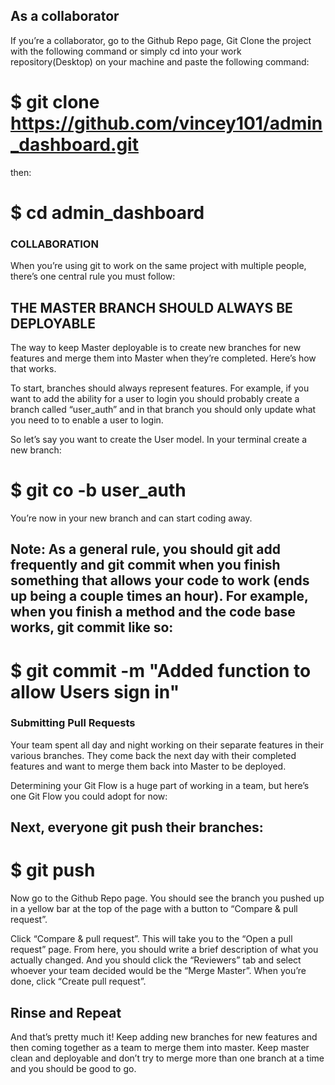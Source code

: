 ## As a collaborator
If you’re a collaborator, go to the Github Repo page, Git Clone the project with the following command or simply cd into your work repository(Desktop) on your machine and paste the following command:
# $ git clone https://github.com/vincey101/admin_dashboard.git

then:
# $ cd admin_dashboard

### COLLABORATION
When you’re using git to work on the same project with multiple people, there’s one central rule you must follow:
## THE MASTER BRANCH SHOULD ALWAYS BE DEPLOYABLE
The way to keep Master deployable is to create new branches for new features and merge them into Master when they’re completed. Here’s how that works.

To start, branches should always represent features. For example, if you want to add the ability for a user to login you should probably create a branch called “user_auth” and in that branch you should only update what you need to to enable a user to login.

So let’s say you want to create the User model. In your terminal create a new branch:
# $ git co -b user_auth

You’re now in your new branch and can start coding away.

## Note: As a general rule, you should git add frequently and git commit when you finish something that allows your code to work (ends up being a couple times an hour). For example, when you finish a method and the code base works, git commit like so:
# $ git commit -m "Added function to allow Users sign in"

### Submitting Pull Requests

Your team spent all day and night working on their separate features in their various branches. They come back the next day with their completed features and want to merge them back into Master to be deployed.

Determining your Git Flow is a huge part of working in a team, but here’s one Git Flow you could adopt for now:

## Next, everyone git push their branches:
# $ git push

Now go to the Github Repo page. You should see the branch you pushed up in a yellow bar at the top of the page with a button to “Compare & pull request”.

Click “Compare & pull request”. 
This will take you to the “Open a pull request” page. From here, you should write a brief description of what you actually changed. And you should click the “Reviewers” tab and select whoever your team decided would be the “Merge Master”. When you’re done, click “Create pull request”.

## Rinse and Repeat
And that’s pretty much it! Keep adding new branches for new features and then coming together as a team to merge them into master. Keep master clean and deployable and don’t try to merge more than one branch at a time and you should be good to go.